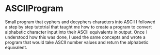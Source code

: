 # ASCIIProgram
Small program that cyphers and decyphers characters into ASCII
I followed a step by step tutotrial that taught me how to create a program to convert alphabetic character input into their ASCII equivalents in output. Once I understood how this was done, 
I used the same concepts and wrote a program that would take ASCII number values and return the alphabetic equivalent.
